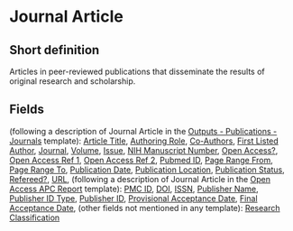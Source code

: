 # Journal Article
## Short definition
Articles in peer-reviewed publications that disseminate the results of original research and scholarship.
## Fields
(following a description of Journal Article in the [Outputs - Publications - Journals](../Templates/Outputs%20-%20Publications%20-%20Journals.md) template):
[Article Title](../Object-Fields/Journal%20Article/Article%20Title.md),
[Authoring Role](../Object-Fields/Journal%20Article/Authoring%20Role.md),
[Co-Authors](../Object-Fields/Journal%20Article/Co-Authors.md),
[First Listed Author](../Object-Fields/Journal%20Article/First%20Listed%20Author.md),
[Journal](../Object-Fields/Journal%20Article/Journal.md),
[Volume](../Object-Fields/Journal%20Article/Volume.md),
[Issue](../Object-Fields/Journal%20Article/Issue.md),
[NIH Manuscript Number](../Object-Fields/Journal%20Article/NIH%20Manuscript%20Number.md),
[Open Access?](../Object-Fields/Journal%20Article/Open%20Access.md),
[Open Access Ref 1](../Object-Fields/Journal%20Article/Open%20Access%20Ref%201.md),
[Open Access Ref 2](../Object-Fields/Journal%20Article/Open%20Access%20Ref%202.md),
[Pubmed ID](../Object-Fields/Journal%20Article/Pubmed%20ID.md),
[Page Range From](../Object-Fields/Journal%20Article/Page%20Range%20From.md),
[Page Range To](../Object-Fields/Journal%20Article/Page%20Range%20To.md),
[Publication Date](../Object-Fields/Journal%20Article/Publication%20Date.md),
[Publication Location](../Object-Fields/Journal%20Article/Publication%20Location.md),
[Publication Status](../Object-Fields/Journal%20Article/Publication%20Status.md),
[Refereed?](../Object-Fields/Journal%20Article/Refereed.md),
[URL](../Object-Fields/Journal%20Article/URL.md),
(following a description of Journal Article in the [Open Access APC Report](../Templates/Open%20Access%20APC%20Report.md) template):
[PMC ID](../Object-Fields/Journal%20Article/PMC%20ID.md),
[DOI](../Object-Fields/Journal%20Article/DOI.md),
[ISSN](../Object-Fields/Journal%20Article/ISSN.md),
[Publisher Name](../Object-Fields/Journal%20Article/Publisher%20Name.md),
[Publisher ID Type](../Object-Fields/Journal%20Article/Publisher%20ID%20Type.md),
[Publisher ID](../Object-Fields/Journal%20Article/Publisher%20ID.md),
[Provisional Acceptance Date](../Object-Fields/Journal%20Article/Provisional%20Acceptance%20Date.md),
[Final Acceptance Date](../Object-Fields/Journal%20Article/Final%20Acceptance%20Date.md),
(other fields not mentioned in any template):
[Research Classification](../Object-Fields/Journal%20Article/Research%20Classification.md)

